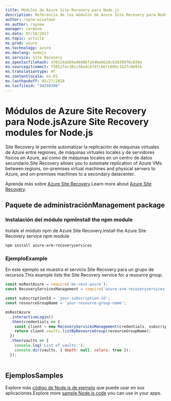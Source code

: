 ```yaml
---
title: Módulos de Azure Site Recovery para Node.js
description: Referencia de los módulos de Azure Site Recovery para Node.js
author: rayne-wiselman
ms.author: raynew
manager: carmonm
ms.date: 07/18/2017
ms.topic: article
ms.prod: azure
ms.technology: azure
ms.devlang: nodejs
ms.service: Site Recovery
ms.openlocfilehash: 470124eb69a48486fa54be6628c028399f0c038e
ms.sourcegitcommit: 75051fec38cc3be4cb7d7cb6fc695c162fc0e91b
ms.translationtype: HT
ms.contentlocale: es-ES
ms.lasthandoff: 05/17/2018
ms.locfileid: "34259396"
---
```

# <a name="azure-site-recovery-modules-for-nodejs"></a><span data-ttu-id="e79e0-103">Módulos de Azure Site Recovery para Node.js</span><span class="sxs-lookup"><span data-stu-id="e79e0-103">Azure Site Recovery modules for Node.js</span></span>

<span data-ttu-id="e79e0-104">Site Recovery le permite automatizar la replicación de máquinas virtuales de Azure entre regiones, de máquinas virtuales locales y de servidores físicos en Azure, así como de máquinas locales en un centro de datos secundario.</span><span class="sxs-lookup"><span data-stu-id="e79e0-104">Site Recovery allows you to automate replication of Azure VMs between regions, on-premises virtual machines and physical servers to Azure, and on-premises machines to a secondary datacenter.</span></span>

<span data-ttu-id="e79e0-105">Aprenda más sobre [Azure Site Recovery](https://docs.microsoft.com/azure/site-recovery/site-recovery-overview).</span><span class="sxs-lookup"><span data-stu-id="e79e0-105">Learn more about [Azure Site Recovery](https://docs.microsoft.com/azure/site-recovery/site-recovery-overview).</span></span>

## <a name="management-package"></a><span data-ttu-id="e79e0-106">Paquete de administración</span><span class="sxs-lookup"><span data-stu-id="e79e0-106">Management package</span></span>

### <a name="install-the-npm-module"></a><span data-ttu-id="e79e0-107">Instalación del módulo npm</span><span class="sxs-lookup"><span data-stu-id="e79e0-107">Install the npm module</span></span>

<span data-ttu-id="e79e0-108">Instale el módulo npm de Azure Site Recovery.</span><span class="sxs-lookup"><span data-stu-id="e79e0-108">Install the Azure Site Recovery service npm module</span></span>

```bash
npm install azure-arm-recoveryservices
```

### <a name="example"></a><span data-ttu-id="e79e0-109">Ejemplo</span><span class="sxs-lookup"><span data-stu-id="e79e0-109">Example</span></span>

<span data-ttu-id="e79e0-110">En este ejemplo se muestra el servicio Site Recovery para un grupo de recursos.</span><span class="sxs-lookup"><span data-stu-id="e79e0-110">This example lists the Site Recovery service for a resource group.</span></span>

```javascript
const msRestAzure = require('ms-rest-azure');
const RecoveryServicesManagement = require('azure-arm-recoveryservices');

const subscriptionId = 'your-subscription-id';
const resourceGroupName = 'your-resource-group-name';

msRestAzure
  .interactiveLogin()
  .then(credentials => {
    const client = new RecoveryServicesManagement(credentials, subscriptionId);
    return client.vaults.listByResourceGroup(resourceGroupName);
  })
  .then(vaults => {
    console.log('List of vaults:');
    console.dir(vaults, { depth: null, colors: true });
  });
  
```

## <a name="samples"></a><span data-ttu-id="e79e0-111">Ejemplos</span><span class="sxs-lookup"><span data-stu-id="e79e0-111">Samples</span></span>

<span data-ttu-id="e79e0-112">Explore más [código de Node.js de ejemplo](https://azure.microsoft.com/resources/samples/?platform=nodejs) que puede usar en sus aplicaciones.</span><span class="sxs-lookup"><span data-stu-id="e79e0-112">Explore more [sample Node.js code](https://azure.microsoft.com/resources/samples/?platform=nodejs) you can use in your apps.</span></span>
